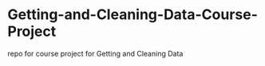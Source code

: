 Getting-and-Cleaning-Data-Course-Project
========================================

repo for course project for Getting and Cleaning Data
